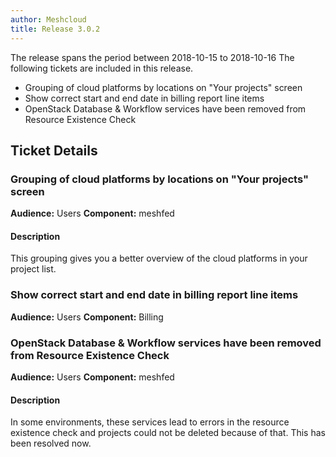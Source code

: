 ```yaml
---
author: Meshcloud
title: Release 3.0.2
---
```


The release spans the period between 2018-10-15 to 2018-10-16
The following tickets are included in this release.
* Grouping of cloud platforms by locations on "Your projects" screen
* Show correct start and end date in billing report line items
* OpenStack Database & Workflow services have been removed from Resource Existence Check
<!--truncate-->

## Ticket Details
### Grouping of cloud platforms by locations on "Your projects" screen
**Audience:** Users **Component:** meshfed

#### Description
This grouping gives you a better overview of the cloud platforms in your project list.

### Show correct start and end date in billing report line items
**Audience:** Users **Component:** Billing

### OpenStack Database & Workflow services have been removed from Resource Existence Check
**Audience:** Users **Component:** meshfed

#### Description
In some environments, these services lead to errors in the resource existence check and projects could not be deleted because of that. This has been resolved now.

